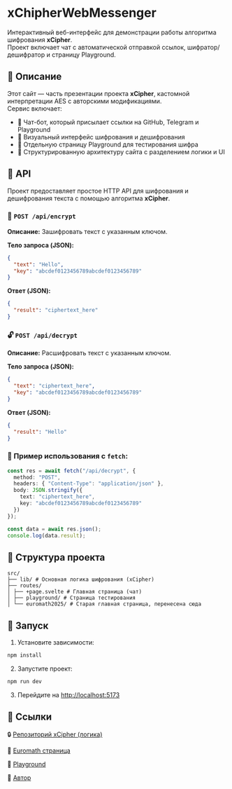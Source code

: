 # xChipherWebMessenger

Интерактивный веб-интерфейс для демонстрации работы алгоритма шифрования **xCipher**.  
Проект включает чат с автоматической отправкой ссылок, шифратор/дешифратор и страницу Playground.

## 🧠 Описание

Этот сайт — часть презентации проекта **xCipher**, кастомной интерпретации AES с авторскими модификациями.  
Сервис включает:

- 💬 Чат-бот, который присылает ссылки на GitHub, Telegram и Playground
- 🔐 Визуальный интерфейс шифрования и дешифрования
- 🧪 Отдельную страницу Playground для тестирования шифра
- 📁 Структурированную архитектуру сайта с разделением логики и UI

## 🧩 API

Проект предоставляет простое HTTP API для шифрования и дешифрования текста с помощью алгоритма **xCipher**.

### 🔐 `POST /api/encrypt`

**Описание:** Зашифровать текст с указанным ключом.

**Тело запроса (JSON):**
```json
{
  "text": "Hello",
  "key": "abcdef0123456789abcdef0123456789"
}
```
**Ответ (JSON):**
```json
{
  "result": "ciphertext_here"
}
```
### 🔓 `POST /api/decrypt`

**Описание:** Расшифровать текст с указанным ключом.

**Тело запроса (JSON):**
```json
{
  "text": "ciphertext_here",
  "key": "abcdef0123456789abcdef0123456789"
}
```
**Ответ (JSON):**
```json
{
  "result": "Hello"
}
```

### 📌 Пример использования с `fetch`:
```ts
const res = await fetch("/api/decrypt", {
  method: "POST",
  headers: { "Content-Type": "application/json" },
  body: JSON.stringify({
    text: "ciphertext_here",
    key: "abcdef0123456789abcdef0123456789"
  })
});

const data = await res.json();
console.log(data.result);
```

## 📂 Структура проекта

```
src/
├── lib/ # Основная логика шифрования (xCipher)
├── routes/
│ ├── +page.svelte # Главная страница (чат)
│ ├── playground/ # Страница тестирования
│ └── euromath2025/ # Старая главная страница, перенесена сюда
```


## 🚀 Запуск

1. Установите зависимости:

```bash
npm install
```

2. Запустите проект:
```bash
npm run dev
```

3. Перейдите на [http://localhost:5173](http://localhost:5173)

## 🔗 Ссылки

🔒 [Репозиторий xCipher (логика)](https://github.com/jsteff0/xCipher)

🧠 [Euromath страница](https://www.xcipher.link/euromath2025)

🧪 [Playground](https://www.xcipher.link/playground)

👤 [Автор](https://t.me/jsteff0)